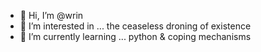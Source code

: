 - 👋 Hi, I’m @wrin
- 👀 I’m interested in ... the ceaseless droning of existence
- 🌱 I’m currently learning ... python & coping mechanisms

<!---
wrin/wrin is a ✨ special ✨ repository because its `README.md` (this file) appears on your GitHub profile.
You can click the Preview link to take a look at your changes.
--->
